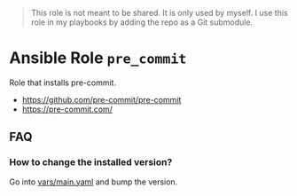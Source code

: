 > This role is not meant to be shared. It is only used by myself.
> I use this role in my playbooks by adding the repo as a Git submodule.

# Ansible Role `pre_commit`

Role that installs pre-commit.

- <https://github.com/pre-commit/pre-commit>
- <https://pre-commit.com/>

## FAQ

### How to change the installed version?

Go into [vars/main.yaml](vars/main.yaml) and bump the version.
